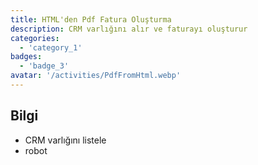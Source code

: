 ```yaml
---
title: HTML'den Pdf Fatura Oluşturma
description: CRM varlığını alır ve faturayı oluşturur
categories: 
  - 'category_1'
badges: 
  - 'badge_3'
avatar: '/activities/PdfFromHtml.webp'
---
```

## Bilgi

- CRM varlığını listele
- robot
